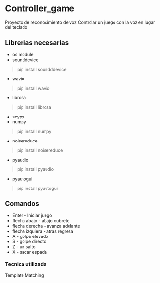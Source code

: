 # Controller_game
Proyecto de reconocimiento de voz
Controlar un juego con la voz en lugar del teclado

## Librerias necesarias

* os module 
* sounddevice
> pip install soundddevice

* wavio
> pip install wavio

* librosa
> pip install librosa

* scypy
* numpy
> pip install numpy

* noisereduce
> pip install noisereduce

* pyaudio
> pip install pyaudio 

* pyautogui
> pip install pyautogui

## Comandos

* Enter - Iniciar juego
* flecha abajo - abajo cubrete
* flecha derecha - avanza adelante
* flecha izquiera - atras regresa
* A - golpe elevado
* S - golpe directo
* Z - un salto
* X - sacar espada

### Tecnica utilizada
Template Matching


